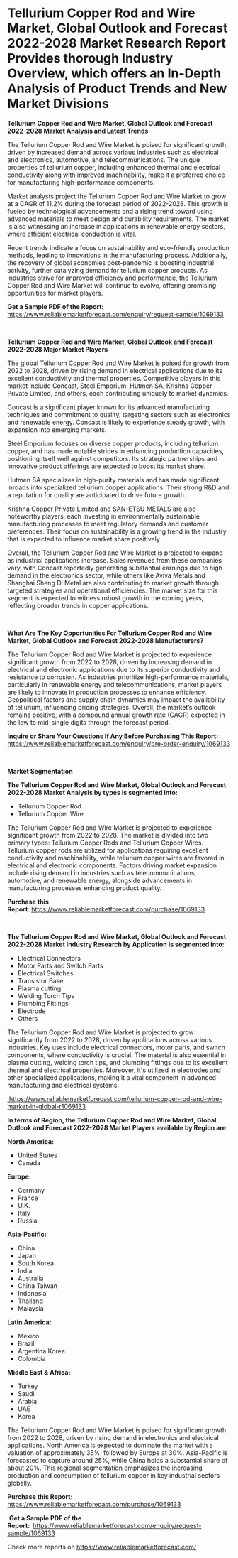 <p><h1>Tellurium Copper Rod and Wire Market, Global Outlook and Forecast 2022-2028 Market Research Report Provides thorough Industry Overview, which offers an In-Depth Analysis of Product Trends and New Market Divisions</h1></p><p><strong>Tellurium Copper Rod and Wire Market, Global Outlook and Forecast 2022-2028 Market Analysis and Latest Trends</strong></p>
<p><p>The Tellurium Copper Rod and Wire Market is poised for significant growth, driven by increased demand across various industries such as electrical and electronics, automotive, and telecommunications. The unique properties of tellurium copper, including enhanced thermal and electrical conductivity along with improved machinability, make it a preferred choice for manufacturing high-performance components. </p><p>Market analysts project the Tellurium Copper Rod and Wire Market to grow at a CAGR of 11.2% during the forecast period of 2022-2028. This growth is fueled by technological advancements and a rising trend toward using advanced materials to meet design and durability requirements. The market is also witnessing an increase in applications in renewable energy sectors, where efficient electrical conduction is vital. </p><p>Recent trends indicate a focus on sustainability and eco-friendly production methods, leading to innovations in the manufacturing process. Additionally, the recovery of global economies post-pandemic is boosting industrial activity, further catalyzing demand for tellurium copper products. As industries strive for improved efficiency and performance, the Tellurium Copper Rod and Wire Market will continue to evolve, offering promising opportunities for market players.</p></p>
<p><strong>Get a Sample PDF of the Report:&nbsp;</strong> <a href="https://www.reliablemarketforecast.com/enquiry/request-sample/1069133?utm_campaign=2288&utm_medium=2&utm_source=Github&utm_content=ia&utm_term=21032025&utm_id=tellurium-copper-rod-and-wire-market-global-outlook-and-forecast-2022-2028">https://www.reliablemarketforecast.com/enquiry/request-sample/1069133</a></p>
<p>&nbsp;</p>
<p><strong>Tellurium Copper Rod and Wire Market, Global Outlook and Forecast 2022-2028 Major Market Players</strong></p>
<p><p>The global Tellurium Copper Rod and Wire Market is poised for growth from 2022 to 2028, driven by rising demand in electrical applications due to its excellent conductivity and thermal properties. Competitive players in this market include Concast, Steel Emporium, Hutmen SA, Krishna Copper Private Limited, and others, each contributing uniquely to market dynamics.</p><p>Concast is a significant player known for its advanced manufacturing techniques and commitment to quality, targeting sectors such as electronics and renewable energy. Concast is likely to experience steady growth, with expansion into emerging markets.</p><p>Steel Emporium focuses on diverse copper products, including tellurium copper, and has made notable strides in enhancing production capacities, positioning itself well against competitors. Its strategic partnerships and innovative product offerings are expected to boost its market share.</p><p>Hutmen SA specializes in high-purity materials and has made significant inroads into specialized tellurium copper applications. Their strong R&D and a reputation for quality are anticipated to drive future growth.</p><p>Krishna Copper Private Limited and SAN-ETSU METALS are also noteworthy players, each investing in environmentally sustainable manufacturing processes to meet regulatory demands and customer preferences. Their focus on sustainability is a growing trend in the industry that is expected to influence market share positively.</p><p>Overall, the Tellurium Copper Rod and Wire Market is projected to expand as industrial applications increase. Sales revenues from these companies vary, with Concast reportedly generating substantial earnings due to high demand in the electronics sector, while others like Aviva Metals and Shanghai Sheng Di Metal are also contributing to market growth through targeted strategies and operational efficiencies. The market size for this segment is expected to witness robust growth in the coming years, reflecting broader trends in copper applications.</p></p>
<p>&nbsp;</p>
<p><strong>What Are The Key Opportunities For Tellurium Copper Rod and Wire Market, Global Outlook and Forecast 2022-2028 Manufacturers?</strong></p>
<p><p>The Tellurium Copper Rod and Wire Market is projected to experience significant growth from 2022 to 2028, driven by increasing demand in electrical and electronic applications due to its superior conductivity and resistance to corrosion. As industries prioritize high-performance materials, particularly in renewable energy and telecommunications, market players are likely to innovate in production processes to enhance efficiency. Geopolitical factors and supply chain dynamics may impact the availability of tellurium, influencing pricing strategies. Overall, the market’s outlook remains positive, with a compound annual growth rate (CAGR) expected in the low to mid-single digits through the forecast period.</p></p>
<p><strong>Inquire or Share Your Questions If Any Before Purchasing This Report:</strong> <a href="https://www.reliablemarketforecast.com/enquiry/pre-order-enquiry/1069133?utm_campaign=2288&utm_medium=2&utm_source=Github&utm_content=ia&utm_term=21032025&utm_id=tellurium-copper-rod-and-wire-market-global-outlook-and-forecast-2022-2028">https://www.reliablemarketforecast.com/enquiry/pre-order-enquiry/1069133</a></p>
<p>&nbsp;</p>
<p><strong>Market Segmentation</strong></p>
<p><strong>The Tellurium Copper Rod and Wire Market, Global Outlook and Forecast 2022-2028 Market Analysis by types is segmented into:</strong></p>
<p><ul><li>Tellurium Copper Rod</li><li>Tellurium Copper Wire</li></ul></p>
<p><p>The Tellurium Copper Rod and Wire Market is projected to experience significant growth from 2022 to 2028. The market is divided into two primary types: Tellurium Copper Rods and Tellurium Copper Wires. Tellurium copper rods are utilized for applications requiring excellent conductivity and machinability, while tellurium copper wires are favored in electrical and electronic components. Factors driving market expansion include rising demand in industries such as telecommunications, automotive, and renewable energy, alongside advancements in manufacturing processes enhancing product quality.</p></p>
<p><strong>Purchase this Report:&nbsp;</strong><a href="https://www.reliablemarketforecast.com/purchase/1069133?utm_campaign=2288&utm_medium=2&utm_source=Github&utm_content=ia&utm_term=21032025&utm_id=tellurium-copper-rod-and-wire-market-global-outlook-and-forecast-2022-2028">https://www.reliablemarketforecast.com/purchase/1069133</a></p>
<p>&nbsp;</p>
<p><strong>The Tellurium Copper Rod and Wire Market, Global Outlook and Forecast 2022-2028 Market Industry Research by Application is segmented into:</strong></p>
<p><ul><li>Electrical Connectors</li><li>Motor Parts and Switch Parts</li><li>Electrical Switches</li><li>Transistor Base</li><li>Plasma cutting</li><li>Welding Torch Tips</li><li>Plumbing Fittings</li><li>Electrode</li><li>Others</li></ul></p>
<p><p>The Tellurium Copper Rod and Wire Market is projected to grow significantly from 2022 to 2028, driven by applications across various industries. Key uses include electrical connectors, motor parts, and switch components, where conductivity is crucial. The material is also essential in plasma cutting, welding torch tips, and plumbing fittings due to its excellent thermal and electrical properties. Moreover, it's utilized in electrodes and other specialized applications, making it a vital component in advanced manufacturing and electrical systems.</p></p>
<p><a href="https://www.reliablemarketforecast.com/tellurium-copper-rod-and-wire-market-in-global-r1069133?utm_campaign=2288&utm_medium=2&utm_source=Github&utm_content=ia&utm_term=21032025&utm_id=tellurium-copper-rod-and-wire-market-global-outlook-and-forecast-2022-2028">&nbsp;https://www.reliablemarketforecast.com/tellurium-copper-rod-and-wire-market-in-global-r1069133</a></p>
<p><strong>In terms of Region, the Tellurium Copper Rod and Wire Market, Global Outlook and Forecast 2022-2028 Market Players available by Region are:</strong></p>
<p>
    <p> <strong> North America: </strong>
        <ul>
            <li>United States</li>
            <li>Canada</li>
        </ul>
        </p> 
    <p> <strong> Europe: </strong>
        <ul>
            <li>Germany</li>
            <li>France</li>
            <li>U.K.</li>
            <li>Italy</li>
            <li>Russia</li>
        </ul>
        </p> 
    <p> <strong> Asia-Pacific: </strong>
        <ul>
            <li>China</li>
            <li>Japan</li>
            <li>South Korea</li>
            <li>India</li>
            <li>Australia</li>
            <li>China Taiwan</li>
            <li>Indonesia</li>
            <li>Thailand</li>
            <li>Malaysia</li>
        </ul>
        </p> 
    <p> <strong> Latin America: </strong>
        <ul>
            <li>Mexico</li>
            <li>Brazil</li>
            <li>Argentina Korea</li>
            <li>Colombia</li>
        </ul>
        </p> 
    <p> <strong> Middle East & Africa: </strong>
        <ul>
            <li>Turkey</li>
            <li>Saudi</li>
            <li>Arabia</li>
            <li>UAE</li>
            <li>Korea</li>
        </ul>
    </p>
    </p>
<p><p>The Tellurium Copper Rod and Wire Market is poised for significant growth from 2022 to 2028, driven by rising demand in electronics and electrical applications. North America is expected to dominate the market with a valuation of approximately 35%, followed by Europe at 30%. Asia-Pacific is forecasted to capture around 25%, while China holds a substantial share of about 20%. This regional segmentation emphasizes the increasing production and consumption of tellurium copper in key industrial sectors globally.</p></p>
<p><strong>Purchase this Report: </strong><a href="https://www.reliablemarketforecast.com/purchase/1069133?utm_campaign=2288&utm_medium=2&utm_source=Github&utm_content=ia&utm_term=21032025&utm_id=tellurium-copper-rod-and-wire-market-global-outlook-and-forecast-2022-2028">https://www.reliablemarketforecast.com/purchase/1069133</a></p>
<p>&nbsp;<strong>Get a Sample PDF of the Report:&nbsp;&nbsp;</strong><a href="https://www.reliablemarketforecast.com/enquiry/request-sample/1069133?utm_campaign=2288&utm_medium=2&utm_source=Github&utm_content=ia&utm_term=21032025&utm_id=tellurium-copper-rod-and-wire-market-global-outlook-and-forecast-2022-2028">https://www.reliablemarketforecast.com/enquiry/request-sample/1069133</a></p>
<p><strong></strong></p>
<p>Check more reports on <a href="https://www.reliablemarketforecast.com/?utm_campaign=2288&utm_medium=2&utm_source=Github&utm_content=ia&utm_term=21032025&utm_id=tellurium-copper-rod-and-wire-market-global-outlook-and-forecast-2022-2028">https://www.reliablemarketforecast.com/</a></p>